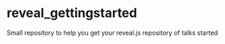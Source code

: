 # reveal_gettingstarted
Small repository to help you get your reveal.js repository of talks started
